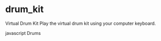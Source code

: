 # drum_kit

Virtual Drum Kit
Play the virtual drum kit using your computer keyboard.

javascript Drums

